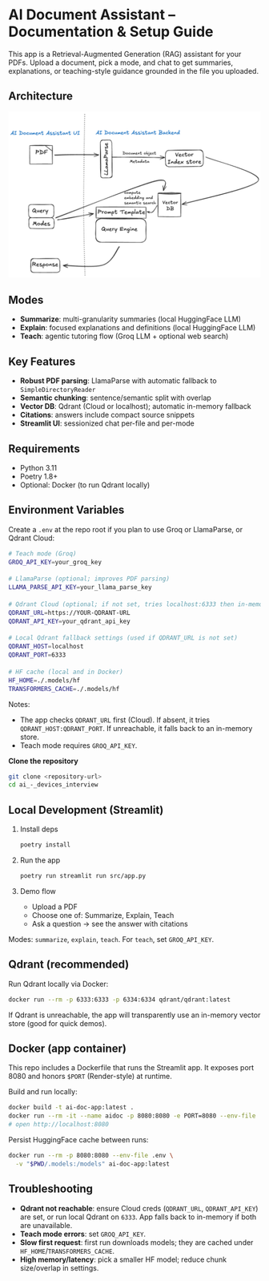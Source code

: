 # AI Document Assistant – Documentation & Setup Guide

This app is a Retrieval-Augmented Generation (RAG) assistant for your PDFs. Upload a document, pick a mode, and chat to get summaries, explanations, or teaching-style guidance grounded in the file you uploaded.

## Architecture

![AI Document Assistant Architecture](images/AI_Document_Assistant_Architecture.png)

## Modes

- **Summarize**: multi-granularity summaries (local HuggingFace LLM)
- **Explain**: focused explanations and definitions (local HuggingFace LLM)
- **Teach**: agentic tutoring flow (Groq LLM + optional web search)

## Key Features

- **Robust PDF parsing**: LlamaParse with automatic fallback to `SimpleDirectoryReader`
- **Semantic chunking**: sentence/semantic split with overlap
- **Vector DB**: Qdrant (Cloud or localhost); automatic in-memory fallback
- **Citations**: answers include compact source snippets
- **Streamlit UI**: sessionized chat per-file and per-mode

## Requirements

- Python 3.11
- Poetry 1.8+
- Optional: Docker (to run Qdrant locally)

## Environment Variables

Create a `.env` at the repo root if you plan to use Groq or LlamaParse, or Qdrant Cloud:

```bash
# Teach mode (Groq)
GROQ_API_KEY=your_groq_key

# LlamaParse (optional; improves PDF parsing)
LLAMA_PARSE_API_KEY=your_llama_parse_key

# Qdrant Cloud (optional; if not set, tries localhost:6333 then in-memory)
QDRANT_URL=https://YOUR-QDRANT-URL
QDRANT_API_KEY=your_qdrant_api_key

# Local Qdrant fallback settings (used if QDRANT_URL is not set)
QDRANT_HOST=localhost
QDRANT_PORT=6333

# HF cache (local and in Docker)
HF_HOME=./.models/hf
TRANSFORMERS_CACHE=./.models/hf
```

Notes:
- The app checks `QDRANT_URL` first (Cloud). If absent, it tries `QDRANT_HOST:QDRANT_PORT`. If unreachable, it falls back to an in-memory store.
- Teach mode requires `GROQ_API_KEY`.

**Clone the repository**
   ```bash
   git clone <repository-url>
   cd ai_-_devices_interview
   ```

## Local Development (Streamlit)

1. Install deps
   ```bash
   poetry install
   ```

2. Run the app
   ```bash
   poetry run streamlit run src/app.py
   ```

3. Demo flow
   - Upload a PDF
   - Choose one of: Summarize, Explain, Teach
   - Ask a question → see the answer with citations



Modes: `summarize`, `explain`, `teach`. For `teach`, set `GROQ_API_KEY`.

## Qdrant (recommended)

Run Qdrant locally via Docker:

```bash
docker run --rm -p 6333:6333 -p 6334:6334 qdrant/qdrant:latest
```

If Qdrant is unreachable, the app will transparently use an in-memory vector store (good for quick demos).

## Docker (app container)

This repo includes a Dockerfile that runs the Streamlit app. It exposes port 8080 and honors `$PORT` (Render-style) at runtime.

Build and run locally:

```bash
docker build -t ai-doc-app:latest .
docker run --rm -it --name aidoc -p 8080:8080 -e PORT=8080 --env-file .env ai-doc-app:latest
# open http://localhost:8080
```

Persist HuggingFace cache between runs:

```bash
docker run --rm -p 8080:8080 --env-file .env \
  -v "$PWD/.models:/models" ai-doc-app:latest
```

## Troubleshooting

- **Qdrant not reachable**: ensure Cloud creds (`QDRANT_URL`, `QDRANT_API_KEY`) are set, or run local Qdrant on `6333`. App falls back to in-memory if both are unavailable.
- **Teach mode errors**: set `GROQ_API_KEY`.
- **Slow first request**: first run downloads models; they are cached under `HF_HOME`/`TRANSFORMERS_CACHE`.
- **High memory/latency**: pick a smaller HF model; reduce chunk size/overlap in settings.

